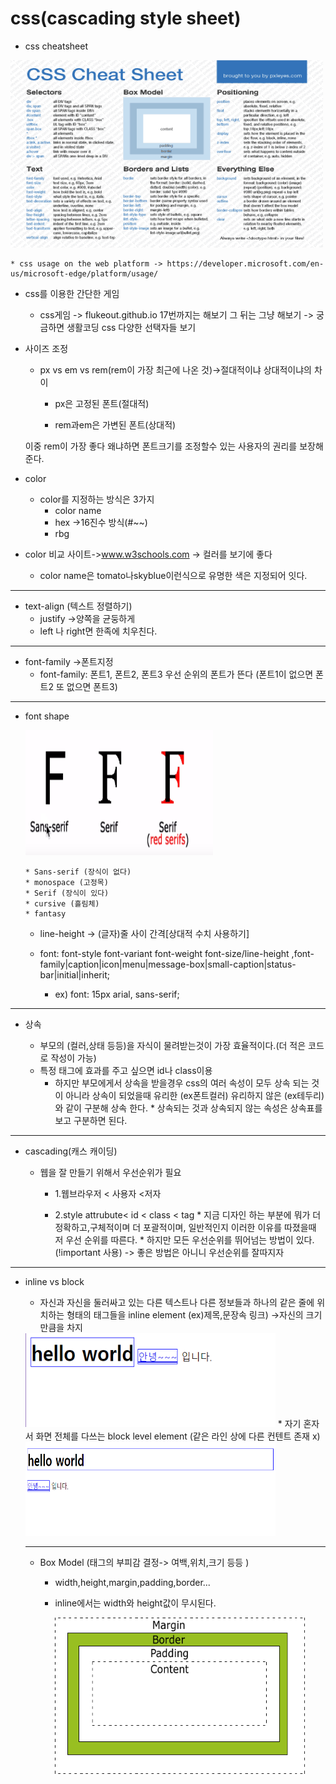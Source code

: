 # css(cascading style sheet)

* css cheatsheet
<img src="img/css_cheatsheet.png" width="500px" height="300px;"/>

    * css usage on the web platform -> https://developer.microsoft.com/en-us/microsoft-edge/platform/usage/

* css를 이용한 간단한 게임
  	* css게임 -> flukeout.github.io
		17번까지는 해보기
		그 뒤는 그냥 해보기
			-> 궁금하면 생활코딩 css 다양한 선택자들 보기

* 사이즈 조정
	* px vs em vs rem(rem이 가장 최근에 나온 것)->절대적이냐 상대적이냐의 차이

		* px은 고정된 폰트(절대적)

		* rem과em은 가변된 폰트(상대적)

	이중 rem이 가장 좋다
	왜냐하면 폰트크기를 조정할수 있는 사용자의 권리를 보장해 준다.

* color
	* color를 지정하는 방식은 3가지
		* color name
		* hex  ->16진수 방식(#~~)
		* rbg

* color 비교 사이트->www.w3schools.com
	-> 컬러를 보기에 좋다

  	* color name은 tomato나skyblue이런식으로 유명한 색은 지정되어 잇다.
 -------------------------------------------------------------------------------
* text-align (텍스트 정렬하기)
	* justify ->양쪽을 균둥하게
	* left 나 right면 한족에 치우친다.
--------------------------------------------------------------------------------
* font-family ->폰트지정
  * font-family: 폰트1, 폰트2, 폰트3
      우선 순위의 폰트가 뜬다 (폰트1이 없으면 폰트2 또 없으면 폰트3)
--------------------------------------------------------------------------------
* font shape

  <img src="img/font_shape.PNG" width="300px" height="200px;"/>

      * Sans-serif (장식이 없다)
      * monospace (고정목)
      * Serif (장식이 있다)
      * cursive (흘림체)
      * fantasy

  * line-height -> (글자)줄 사이 간격[상대적 수치 사용하기]

  * font: font-style font-variant font-weight font-size/line-height
  ,font-family|caption|icon|menu|message-box|small-caption|status-bar|initial|inherit;
      * ex) font: 15px arial, sans-serif;
--------------------------------------------------------------------------------
* 상속

    * 부모의 (컬러,상태 등등)을 자식이 물려받는것이 가장 효율적이다.(더 적은 코드로 작성이 가능)
    * 특정 태그에 효과를 주고 싶으면 id나 class이용
      * 하지만 부모에게서 상속을 받을경우
        css의 여러 속성이 모두 상속 되는 것이 아니라 상속이 되었을때 유리한 (ex폰트컬러) 유리하지 않은 (ex테두리) 와 같이 구분해 상속 한다.
              * 상속되는 것과 상속되지 않는 속성은 상속표를 보고 구분하면 된다.  
--------------------------------------------------------------------------------
* cascading(캐스 캐이딩)

  * 웹을 잘 만들기 위해서 우선순위가 필요
    * 1.웹브라우저 < 사용자 <저자

    * 2.style attrubute< id < class < tag
            * 지금 디자인 하는 부분에 뭐가 더 정확하고,구체적이며 더 포괄적이며, 일반적인지 이러한 이유를 따졌을때 저 우선 순위를 따른다.
            * 하지만 모든 우선순위를 뛰어넘는 방법이 있다. (!important 사용)
                -> 좋은 방법은 아니니 우선순위를 잘따지자
--------------------------------------------------------------------------------
* inline vs block

  * 자신과 자신을 둘러싸고 있는 다른 텍스트나 다른 정보들과 하나의 같은 줄에 위치하는 형태의 태그들을 inline element (ex)제목,문장속 링크) ->자신의 크기 만큼을 차지
  <img src="img/inline.PNG" width="400px" height="150px;"/>
  * 자기 혼자서 화면 전체를 다쓰는 block level element (같은 라인 상에 다른 컨텐트 존재 x)
  <img src="img/block.PNG" width="400px" height="150px;"/>

  ------------------------------------------------------------------------------

  * Box Model (태그의 부피감 결정-> 여백,위치,크기 등등 )

      * width,height,margin,padding,border...
      * inline에서는 width와 height값이 무시된다.

        <img src="img/margin.gif" width="400px" height="250px;"/>
